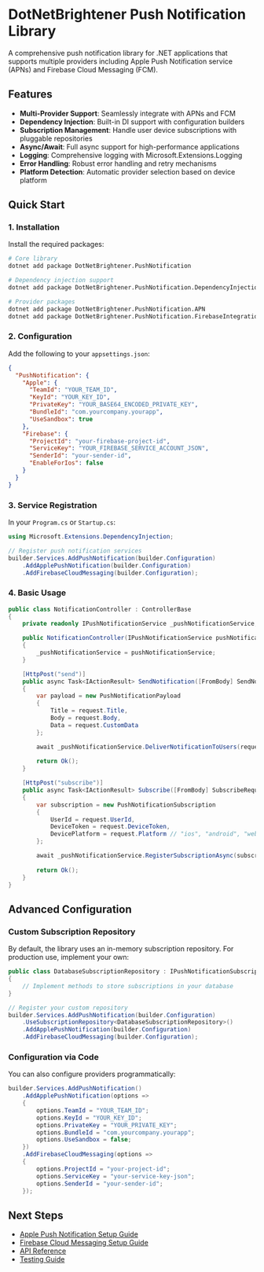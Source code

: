 # DotNetBrightener Push Notification Library

A comprehensive push notification library for .NET applications that supports multiple providers including Apple Push Notification service (APNs) and Firebase Cloud Messaging (FCM).

## Features

- **Multi-Provider Support**: Seamlessly integrate with APNs and FCM
- **Dependency Injection**: Built-in DI support with configuration builders
- **Subscription Management**: Handle user device subscriptions with pluggable repositories
- **Async/Await**: Full async support for high-performance applications
- **Logging**: Comprehensive logging with Microsoft.Extensions.Logging
- **Error Handling**: Robust error handling and retry mechanisms
- **Platform Detection**: Automatic provider selection based on device platform

## Quick Start

### 1. Installation

Install the required packages:

```bash
# Core library
dotnet add package DotNetBrightener.PushNotification

# Dependency injection support
dotnet add package DotNetBrightener.PushNotification.DependencyInjection

# Provider packages
dotnet add package DotNetBrightener.PushNotification.APN
dotnet add package DotNetBrightener.PushNotification.FirebaseIntegration
```

### 2. Configuration

Add the following to your `appsettings.json`:

```json
{
  "PushNotification": {
    "Apple": {
      "TeamId": "YOUR_TEAM_ID",
      "KeyId": "YOUR_KEY_ID",
      "PrivateKey": "YOUR_BASE64_ENCODED_PRIVATE_KEY",
      "BundleId": "com.yourcompany.yourapp",
      "UseSandbox": true
    },
    "Firebase": {
      "ProjectId": "your-firebase-project-id",
      "ServiceKey": "YOUR_FIREBASE_SERVICE_ACCOUNT_JSON",
      "SenderId": "your-sender-id",
      "EnableForIos": false
    }
  }
}
```

### 3. Service Registration

In your `Program.cs` or `Startup.cs`:

```csharp
using Microsoft.Extensions.DependencyInjection;

// Register push notification services
builder.Services.AddPushNotification(builder.Configuration)
    .AddApplePushNotification(builder.Configuration)
    .AddFirebaseCloudMessaging(builder.Configuration);
```

### 4. Basic Usage

```csharp
public class NotificationController : ControllerBase
{
    private readonly IPushNotificationService _pushNotificationService;

    public NotificationController(IPushNotificationService pushNotificationService)
    {
        _pushNotificationService = pushNotificationService;
    }

    [HttpPost("send")]
    public async Task<IActionResult> SendNotification([FromBody] SendNotificationRequest request)
    {
        var payload = new PushNotificationPayload
        {
            Title = request.Title,
            Body = request.Body,
            Data = request.CustomData
        };

        await _pushNotificationService.DeliverNotificationToUsers(request.UserIds, payload);
        
        return Ok();
    }

    [HttpPost("subscribe")]
    public async Task<IActionResult> Subscribe([FromBody] SubscribeRequest request)
    {
        var subscription = new PushNotificationSubscription
        {
            UserId = request.UserId,
            DeviceToken = request.DeviceToken,
            DevicePlatform = request.Platform // "ios", "android", "web"
        };

        await _pushNotificationService.RegisterSubscriptionAsync(subscription);
        
        return Ok();
    }
}
```

## Advanced Configuration

### Custom Subscription Repository

By default, the library uses an in-memory subscription repository. For production use, implement your own:

```csharp
public class DatabaseSubscriptionRepository : IPushNotificationSubscriptionRepository
{
    // Implement methods to store subscriptions in your database
}

// Register your custom repository
builder.Services.AddPushNotification(builder.Configuration)
    .UseSubscriptionRepository<DatabaseSubscriptionRepository>()
    .AddApplePushNotification(builder.Configuration)
    .AddFirebaseCloudMessaging(builder.Configuration);
```

### Configuration via Code

You can also configure providers programmatically:

```csharp
builder.Services.AddPushNotification()
    .AddApplePushNotification(options =>
    {
        options.TeamId = "YOUR_TEAM_ID";
        options.KeyId = "YOUR_KEY_ID";
        options.PrivateKey = "YOUR_PRIVATE_KEY";
        options.BundleId = "com.yourcompany.yourapp";
        options.UseSandbox = false;
    })
    .AddFirebaseCloudMessaging(options =>
    {
        options.ProjectId = "your-project-id";
        options.ServiceKey = "your-service-key-json";
        options.SenderId = "your-sender-id";
    });
```

## Next Steps

- [Apple Push Notification Setup Guide](./apns-setup.md)
- [Firebase Cloud Messaging Setup Guide](./fcm-setup.md)
- [API Reference](./api-reference.md)
- [Testing Guide](./testing.md)
